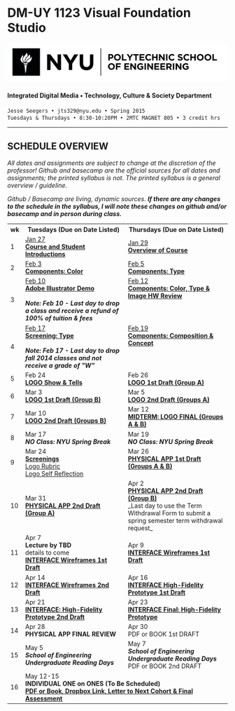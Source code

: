 # DM-UY 1123 Visual Foundation Studio

![NYU](projects/nyu_soe_logo.png)
#### Integrated Digital Media • Technology, Culture & Society Department 

    Jesse Seegers • jts329@nyu.edu • Spring 2015 
    Tuesdays & Thursdays • 8:30-10:20PM • 2MTC MAGNET 805 • 3 credit hrs

---

## SCHEDULE OVERVIEW

*All dates and assignments are subject to change at the discretion of the professor! Github and basecamp are the official sources for all dates and assignments; the printed syllabus is not. The printed syllabus is a general overview / guideline.* 

*Github / Basecamp are living, dynamic sources. **If there are any changes to the schedule in the syllabus, I will note these changes on github and/or basecamp and in person during class.***
<table>
    <tr>
        <th width="4%">wk</th>
        <th width="48%">Tuesdays (Due on Date Listed)</th>
        <th width="48%">Thursdays (Due on Date Listed)</th>
    </tr>
    <tr>
        <td>1</td>
        <td><a href="weekly_detail/dm1123_weekly_detail_wk01_jan27.md">Jan 27<br><strong>Course and Student Introductions</strong></a></td>
        <td><a href="weekly_detail/dm1123_weekly_detail_wk01_jan27.md">Jan 29<br><strong>Overview of Course</strong></a></td>
    </tr>
    <tr>
        <td>2</td>
        <td><a href="weekly_detail/dm1123_weekly_detail_wk02_feb3.md">Feb 3<br><strong>Components: Color</strong></a></td>
        <td><a href="weekly_detail/dm1123_weekly_detail_wk02_feb3.md">Feb 5<br><strong>Components: Type</strong></a></td>
    </tr>
    <tr>
        <td>3</td>
        <td valign="top"><a href="weekly_detail/dm1123_weekly_detail_wk03_feb10.md">Feb 10<br><strong>Adobe Illustrator Demo</strong></a><br><br><strong><i>Note: Feb 10 - Last day to drop a class and receive a refund of 100% of tuition &amp; fees</i></strong></td>
        <td valign="top"><a href="weekly_detail/dm1123_weekly_detail_wk03_feb10.md">Feb 12<br><strong>Components: Color, Type &amp; Image HW Review</strong></a></td>
    </tr>
    <tr>
        <td>4</td>
        <td valign="top"><a href="weekly_detail/dm1123_weekly_detail_wk04_feb17.md">Feb 17<br><strong>Screening: Type</strong></a><br><br><strong><i>Note: Feb 17 - Last day to drop fall 2014 classes and not receive a grade of "W"</i></strong></td>
        <td valign="top"><a href="weekly_detail/dm1123_weekly_detail_wk04_feb17.md">Feb 19<br><strong>Components: Composition &amp; Concept</strong></a></td>
    </tr>
    <tr>
        <td>5</td>
        <td>Feb 24<br><a href="weekly_detail/dm1123_weekly_detail_wk05_feb24.md"><strong>LOGO Show & Tells</strong></a></td>
        <td>Feb 26<br><a href="weekly_detail/dm1123_weekly_detail_wk05_feb24.md"><strong>LOGO 1st Draft (Group A)</strong></a></td>
    </tr>
    <tr>
        <td>6</td>
        <td>Mar 3<br><a href="weekly_detail/dm1123_weekly_detail_wk06_mar3.md"><strong>LOGO 1st Draft (Group B)</strong></a></td>
        <td>Mar 5<br><a href="weekly_detail/dm1123_weekly_detail_wk06_mar3.md"><strong>LOGO 2nd Draft (Groups A)</strong></td>
    </tr>
    <tr>
        <td>7</td>
        <td>Mar 10<br>
        <a href="weekly_detail/dm1123_weekly_detail_wk07_mar10.md"><strong>LOGO 2nd Draft (Groups B)</strong>
        </td>
        <td>Mar 12<br><a href="weekly_detail/dm1123_weekly_detail_wk07_mar10.md"><strong>MIDTERM: LOGO FINAL (Groups A & B)</strong></td>
    </tr>
    <tr>
        <td>8</td>
        <td>Mar 17<br>
        	<strong><i>NO Class: NYU Spring Break</i></strong>
        	</a></td>
        <td>Mar 19<br><strong><i>NO Class: NYU Spring Break</i></strong>
        </a></td>
    </tr>
    <tr>
        <td>9</td>
        <td valign="top">Mar 24<br><a href="weekly_detail/dm1123_weekly_detail_wk09_mar24.md"><strong>Screenings</strong><br>Logo Rubric<br>Logo Self Reflection</a></td>
        <td valign="top">Mar 26<br><strong><a href="weekly_detail/dm1123_weekly_detail_wk09_mar24.md">PHYSICAL APP 1st Draft (Groups A & B)</a></strong></td>
    </tr>
    <tr>
        <td>10</td>
        <td>Mar 31<br><a href="weekly_detail/dm1123_weekly_detail_wk10_mar31.md"><strong>PHYSICAL APP 2nd Draft (Group A)</strong></a></td>
        <td>Apr 2<br><a href="weekly_detail/dm1123_weekly_detail_wk10_mar31.md"><strong>PHYSICAL APP 2nd Draft (Group B)</a></strong><br>_Last day to use the Term Withdrawal Form to submit a spring semester term withdrawal request_</td>
    </tr>
    <tr>
        <td>11</td>
        <td>Apr 7<br><strong>Lecture by TBD</strong><br>
details to come<br><a href="weekly_detail/dm1123_weekly_detail_wk11_apr7.md"><strong>INTERFACE Wireframes 1st Draft</a></strong></td>
        <td>Apr 9<br><strong><a href="weekly_detail/dm1123_weekly_detail_wk11_apr7.md">INTERFACE Wireframes 1st Draft</a></strong></td>
    </tr>
    <tr>
        <td>12</td>
        <td>Apr 14<br><strong><a href="weekly_detail/dm1123_weekly_detail_wk12_apr14.md">INTERFACE Wireframes 2nd Draft</a></strong></td>
        <td>Apr 16<br><strong><a href="weekly_detail/dm1123_weekly_detail_wk12_apr14.md">INTERFACE High-Fidelity Prototype 1st Draft</a></strong></td>
    </tr>
    <tr>
        <td>13</td>
        <td>Apr 21<br><strong><a href="weekly_detail/dm1123_weekly_detail_wk13_apr21.md"> INTERFACE: High-Fidelity Prototype 2nd Draft</a></strong></td>
        <td>Apr 23<br><strong><a href="weekly_detail/dm1123_weekly_detail_wk13_apr21.md"> INTERFACE Final: High-Fidelity Prototype</a></strong></td>
    </tr>
    <tr>
        <td>14</td>
        <td>Apr 28<br><strong>PHYSICAL APP FINAL REVIEW</strong></td>
        <td>Apr 30<br>PDF or BOOK 1st DRAFT</td>
    </tr>
    <tr>
        <td>15</td>
        <td>May 5<br><strong><i>School of Engineering Undergraduate Reading Days</i></strong></td>
        <td>May 7<br><strong><i>School of Engineering Undergraduate Reading Days</i></strong><br>PDF or BOOK 2nd DRAFT</td>
    </tr>
    <tr>
        <td>16</td>
        <td colspan="2">May 12-15<br><strong>INDIVIDUAL ONE on ONES (To Be Scheduled)<br> 
<strong><a href="projects/dm1123_vfs_end_of_semester_deliverables.md"> PDF or Book, Dropbox Link, Letter to Next Cohort & Final Assessment</a></strong></td>
    </tr>
</table>